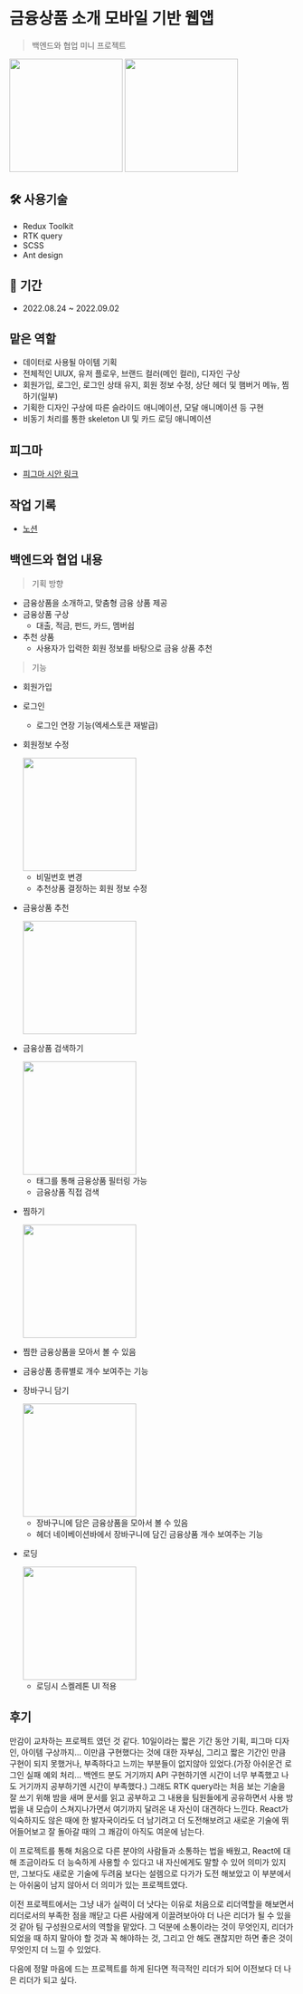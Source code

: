 # 금융상품 소개 모바일 기반 웹앱

> 백엔드와 협업 미니 프로젝트

<div style={{display: "flex"}}>
<image src="https://user-images.githubusercontent.com/90392240/190893467-8a03c0dd-f18f-4647-907a-d824c9c4c993.png" width="200" />
<image src="https://user-images.githubusercontent.com/90392240/190893398-72f70664-b5e5-4aa2-aca6-71393f7a5cfa.png" width="200"/>
</div>

## 🛠 사용기술

- Redux Toolkit
- RTK query
- SCSS
- Ant design

## 📅 기간

- 2022.08.24 ~ 2022.09.02

## 맡은 역할

- 데이터로 사용될 아이템 기획
- 전체적인 UIUX, 유저 플로우, 브랜드 컬러(메인 컬러), 디자인 구상
- 회원가입, 로그인, 로그인 상태 유지, 회원 정보 수정, 상단 헤더 및 햄버거 메뉴, 찜하기(일부)
- 기획한 디자인 구상에 따른 슬라이드 애니메이션, 모달 애니메이션 등 구현
- 비동기 처리를 통한 skeleton UI 및 카드 로딩 애니메이션

## 피그마

- [피그마 시안 링크](https://www.figma.com/file/dU8vLAjRevb7hmCLzblX4q?embed_host=notion&kind=&node-id=0%3A1&viewer=1)

## 작업 기록

- [노션](https://quickest-asterisk-75d.notion.site/Front-End-4f24f7a994094a8682951692c22e2d08)

## 백엔드와 협업 내용

> 기획 방향

- 금융상품을 소개하고, 맞춤형 금융 상품 제공
- 금융상품 구상
  - 대출, 적금, 펀드, 카드, 멤버쉽
- 추천 상품
  - 사용자가 입력한 회원 정보를 바탕으로 금융 상품 추천

> 기능

- 회원가입
- 로그인

  - 로그인 연장 기능(엑세스토큰 재발급)

- 회원정보 수정

  <image src="https://user-images.githubusercontent.com/90392240/190893576-ae9bab6a-f101-46be-ac4b-4d9d6faa6816.png" width="200" />

  - 비밀번호 변경
  - 추천상품 결정하는 회원 정보 수정

- 금융상품 추천

  <image src="https://user-images.githubusercontent.com/90392240/190893659-040f97c6-f775-4868-86ac-7612d6a9b001.png" width="200" />

- 금융상품 검색하기

  <image src="https://user-images.githubusercontent.com/90392240/190896210-87e45088-f1b9-4274-b3aa-ee43cb591351.gif" width="200" />

  - 태그를 통해 금융상품 필터링 가능
  - 금융상품 직접 검색

- 찜하기

  <image src="https://user-images.githubusercontent.com/90392240/190913655-365ea8b4-4d3e-4fde-b0bf-ba87e3601e41.gif" width="200" />

- 찜한 금융상품을 모아서 볼 수 있음
- 금융상품 종류별로 개수 보여주는 기능

- 장바구니 담기

  <image src="https://user-images.githubusercontent.com/90392240/190898852-3c185eaf-22ce-4738-b8a3-4f7376c87486.gif" width="200" />

  - 장바구니에 담은 금융상품을 모아서 볼 수 있음
  - 헤더 네이베이션바에서 장바구니에 담긴 금융상품 개수 보여주는 기능

- 로딩

  <image src="https://user-images.githubusercontent.com/90392240/190913802-1720bf4d-c725-4d6e-9da2-f880a4293ea2.gif" width="200" />

  - 로딩시 스켈레톤 UI 적용


## 후기

만감이 교차하는 프로젝트 였던 것 같다. 10일이라는 짧은 기간 동안 기획, 피그마 디자인, 아이템 구상까지... 이만큼 구현했다는 것에 대한 자부심, 그리고 짧은 기간인 만큼 구현이 되지 못했거나, 부족하다고 느끼는 부분들이 없지않아 있었다.(가장 아쉬운건 로그인 실패 예외 처리... 백엔드 분도 거기까지 API 구현하기엔 시간이 너무 부족했고 나도 거기까지 공부하기엔 시간이 부족했다.) 그래도 RTK query라는 처음 보는 기술을 잘 쓰기 위해 밤을 새며 문서를 읽고 공부하고 그 내용을 팀원들에게 공유하면서 사용 방법을  내 모습이 스쳐지나가면서 여기까지 달려온 내 자신이 대견하다 느낀다. React가 익숙하지도 않은 때에 한 발자국이라도 더 남기려고 더 도전해보려고 새로운 기술에 뛰어들어보고 잘 돌아갈 때의 그 쾌감이 아직도 여운에 남는다.

이 프로젝트를 통해 처음으로 다른 분야의 사람들과 소통하는 법을 배웠고, React에 대해 조금이라도 더 능숙하게 사용할 수 있다고 내 자신에게도 말할 수 있어 의미가 있지만, 그보다도 새로운 기술에 두려움 보다는 설렘으로 다가가 도전 해보았고 이 부분에서는 아쉬움이 남지 않아서 더 의미가 있는 프로젝트였다.

이전 프로젝트에서는 그냥 내가 실력이 더 낫다는 이유로 처음으로 리더역할을 해보면서 리더로서의 부족한 점을 깨닫고 다른 사람에게 이끌려보아야 더 나은 리더가 될 수 있을 것 같아 팀 구성원으로서의 역할을 맡았다. 그 덕분에 소통이라는 것이 무엇인지, 리더가 되었을 때 하지 말아야 할 것과 꼭 해야하는 것, 그리고 안 해도 괜찮지만 하면 좋은 것이 무엇인지 더 느낄 수 있었다.

다음에 정말 마음에 드는 프로젝트를 하게 된다면 적극적인 리더가 되어 이전보다 더 나은 리더가 되고 싶다.
